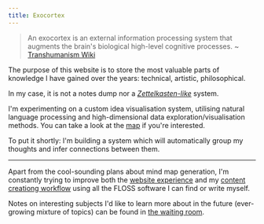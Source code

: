 ```yaml
---
title: Exocortex
---
```


>An exocortex is an external information processing system
>that augments the brain's biological high-level cognitive processes. 
>~ [Transhumanism Wiki](https://transhumanism.fandom.com/wiki/Exocortex)

The purpose of this website is to store the most valuable parts
of knowledge I have gained over the years: technical, artistic, philosophical.

In my case, it is not a notes dump nor a 
*[Zettelkasten-like](https://en.wikipedia.org/wiki/Zettelkasten)* system.

I'm experimenting on a custom idea visualisation system, utilising
natural language processing and high-dimensional data exploration/visualisation methods. You can
take a look at the [map](/map) if you're interested.

To put it shortly: I'm building a system which will automatically
group my thoughts and infer connections between them.


---

Apart from the cool-sounding plans about mind map generation,
I'm constantly trying to improve both the [website experience](/website-experience)
and my [content creationg workflow](/content-creation-workflow) using all
the FLOSS software I can find or write myself.

Notes on interesting subjects I'd like to learn more
about in the future (ever-growing mixture of topics)
can be found in [the waiting room](/waiting-room).

